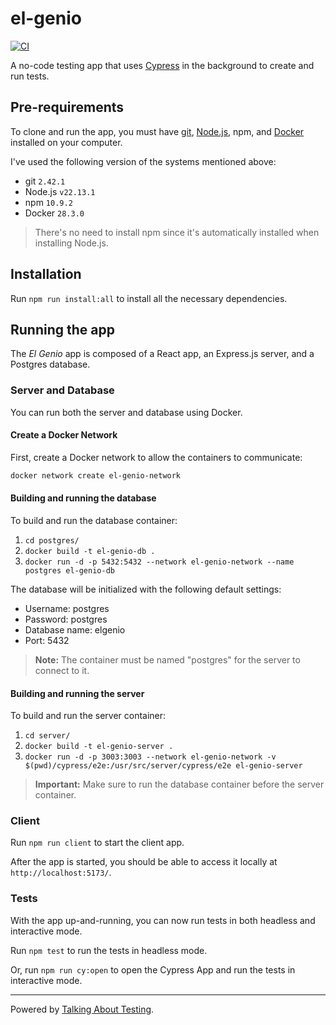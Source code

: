 # el-genio

[![CI](https://github.com/wlsf82/el-genio/actions/workflows/ci.yml/badge.svg)](https://github.com/wlsf82/el-genio/actions/workflows/ci.yml)

A no-code testing app that uses [Cypress](https://cypress.io) in the background to create and run tests.

## Pre-requirements

To clone and run the app, you must have [git](https://git-scm.com/downloads), [Node.js](https://nodejs.org/), npm, and [Docker](https://www.docker.com/products/docker-desktop/) installed on your computer.

I've used the following version of the systems mentioned above:

- git `2.42.1`
- Node.js `v22.13.1`
- npm `10.9.2`
- Docker `28.3.0`

> There's no need to install npm since it's automatically installed when installing Node.js.

## Installation

Run `npm run install:all` to install all the necessary dependencies.

## Running the app

The _El Genio_ app is composed of a React app, an Express.js server, and a Postgres database.

### Server and Database

You can run both the server and database using Docker.

#### Create a Docker Network

First, create a Docker network to allow the containers to communicate:

```bash
docker network create el-genio-network
```

#### Building and running the database

To build and run the database container:

1. `cd postgres/`
2. `docker build -t el-genio-db .`
3. `docker run -d -p 5432:5432 --network el-genio-network --name postgres el-genio-db`

The database will be initialized with the following default settings:

- Username: postgres
- Password: postgres
- Database name: elgenio
- Port: 5432

> **Note:** The container must be named "postgres" for the server to connect to it.

#### Building and running the server

To build and run the server container:

1. `cd server/`
2. `docker build -t el-genio-server .`
3. `docker run -d -p 3003:3003 --network el-genio-network -v $(pwd)/cypress/e2e:/usr/src/server/cypress/e2e el-genio-server`

> **Important:** Make sure to run the database container before the server container.

### Client

Run `npm run client` to start the client app.

After the app is started, you should be able to access it locally at `http://localhost:5173/`.

### Tests

With the app up-and-running, you can now run tests in both headless and interactive mode.

Run `npm test` to run the tests in headless mode.

Or, run `npm run cy:open` to open the Cypress App and run the tests in interactive mode.

___

Powered by [Talking About Testing](https://talkingabouttesting.com/).
